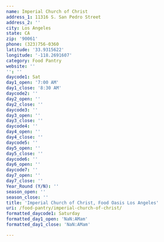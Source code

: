 ```yaml
---
name: Imperial Church of Christ
address_1: 11316 S. San Pedro Street
address_2: ''
city: Los Angeles
state: CA
zip: '90061'
phone: (323)756-0360
latitude: '33.9315622'
longitude: '-118.2691607'
category: Food Pantry
website: ''
'': ''
daycode1: Sat
day1_open: '7:00 AM'
day1_close: '8:30 AM'
daycode2: ''
day2_open: ''
day2_close: ''
daycode3: ''
day3_open: ''
day3_close: ''
daycode4: ''
day4_open: ''
day4_close: ''
daycode5: ''
day5_open: ''
day5_close: ''
daycode6: ''
day6_open: ''
daycode7: ''
day7_open: ''
day7_close: ''
Year_Round (Y/N): ''
season_open: ''
season_close: ''
title: 'Imperial Church of Christ, Food Oasis Los Angeles'
uri: /food-pantry/imperial-church-of-christ/
formatted_daycode1: Saturday
formatted_day1_open: 'NaN:AMam'
formatted_day1_close: 'NaN:AMam'

---
```

